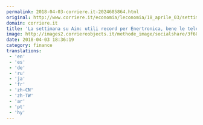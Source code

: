```yaml
---
permalink: 2018-04-03-corriere.it-2024685864.html
original: http://www.corriere.it/economia/leconomia/18_aprile_03/settimana-aim-utili-record-enertronica-bene-telecom-7percento-a858c322-3748-11e8-b6e2-a808a444e7a2.shtml
domain: corriere.it
title: 'La settimana su Aim: utili record per Enertronica, bene le telecom +7%'
image: http://images2.corriereobjects.it/methode_image/socialshare/3f608006-374a-11e8-b6e2-a808a444e7a2.jpg
date: 2018-04-03 18:36:19
category: finance
translations: 
 - 'en'
 - 'es'
 - 'de'
 - 'ru'
 - 'ja'
 - 'fr'
 - 'zh-CN'
 - 'zh-TW'
 - 'ar'
 - 'pt'
 - 'hy'
---
```


